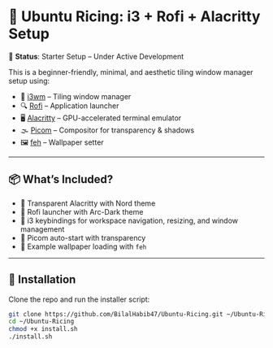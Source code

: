 # 🧠 Ubuntu Ricing: i3 + Rofi + Alacritty Setup

🚧 **Status**: Starter Setup – Under Active Development

This is a beginner-friendly, minimal, and aesthetic tiling window manager setup using:

- 🧱 [i3wm](https://i3wm.org/) – Tiling window manager
- 🔍 [Rofi](https://github.com/davatorium/rofi) – Application launcher
- 🖥️ [Alacritty](https://github.com/alacritty/alacritty) – GPU-accelerated terminal emulator
- 🌫️ [Picom](https://github.com/yshui/picom) – Compositor for transparency & shadows
- 🖼️ [feh](https://feh.finalrewind.org/) – Wallpaper setter

---

## 📦 What’s Included?

- 🔹 Transparent Alacritty with Nord theme
- 🔹 Rofi launcher with Arc-Dark theme
- 🔹 i3 keybindings for workspace navigation, resizing, and window management
- 🔹 Picom auto-start with transparency
- 🔹 Example wallpaper loading with `feh`

---

## 🚀 Installation

Clone the repo and run the installer script:

```bash
git clone https://github.com/BilalHabib47/Ubuntu-Ricing.git ~/Ubuntu-Ricing
cd ~/Ubuntu-Ricing
chmod +x install.sh
./install.sh
